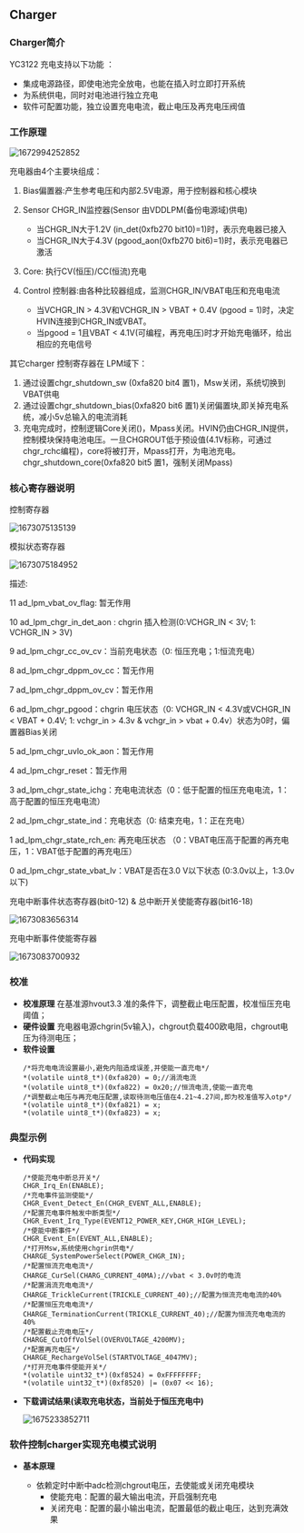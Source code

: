 ## Charger

### Charger简介

 YC3122 充电支持以下功能 ：

* 集成电源路径，即使电池完全放电，也能在插入时立即打开系统
* 为系统供电，同时对电池进行独立充电
* 软件可配置功能，独立设置充电电流，截止电压及再充电压阀值

### 工作原理

![1672994252852](image/simYC3122AC用户手册/1672994252852.png)

充电器由4个主要块组成：

1. Bias偏置器:产生参考电压和内部2.5V电源，用于控制器和核心模块
2. Sensor CHGR_IN监控器(Sensor 由VDDLPM(备份电源域)供电)

   * 当CHGR_IN大于1.2V (in_det(0xfb270 bit10)=1)时，表示充电器已接入
   * 当CHGR_IN大于4.3V (pgood_aon(0xfb270 bit6)=1)时，表示充电器已激活
3. Core: 执行CV(恒压)/CC(恒流)充电
4. Control 控制器:由各种比较器组成，监测CHGR_IN/VBAT电压和充电电流

   * 当VCHGR_IN > 4.3V和VCHGR_IN > VBAT + 0.4V (pgood = 1)时，决定HVIN连接到CHGR_IN或VBAT。
   * 当pgood = 1且VBAT < 4.1V(可编程，再充电压)时才开始充电循环，给出相应的充电信号

其它charger 控制寄存器在 LPM域下：

1. 通过设置chgr_shutdown_sw (0xfa820 bit4 置1)，Msw关闭，系统切换到VBAT供电
2. 通过设置chgr_shutdown_bias(0xfa820 bit6 置1)关闭偏置块,即关掉充电系统，减小5v总输入的电流消耗
3. 充电完成时，控制逻辑Core关闭()，Mpass关闭。HVIN仍由CHGR_IN提供，控制模块保持电池电压。一旦CHGROUT低于预设值(4.1V标称，可通过chgr_rchc编程)，core将被打开，Mpass打开，为电池充电。chgr_shutdown_core(0xfa820 bit5 置1，强制关闭Mpass)

### 核心寄存器说明

控制寄存器

![1673075135139](image/simYC3122AC用户手册/1673075135139.png)

模拟状态寄存器

![1673075184952](image/simYC3122AC用户手册/1673075184952.png)

描述:

11	ad_lpm_vbat_ov_flag: 暂无作用

10	ad_lpm_chgr_in_det_aon : chgrin 插入检测(0:VCHGR_IN < 3V; 1: VCHGR_IN > 3V)

9	ad_lpm_chgr_cc_ov_cv：当前充电状态（0: 恒压充电；1:恒流充电）

8	ad_lpm_chgr_dppm_ov_cc：暂无作用

7	ad_lpm_chgr_dppm_ov_cv：暂无作用

6	ad_lpm_chgr_pgood：chgrin 电压状态（0: VCHGR_IN < 4.3V或VCHGR_IN < VBAT + 0.4V; 1: vchgr_in > 4.3v & vchgr_in > vbat + 0.4v）状态为0时，偏置器Bias关闭

5	ad_lpm_chgr_uvlo_ok_aon：暂无作用

4	ad_lpm_chgr_reset：暂无作用

3	ad_lpm_chgr_state_ichg：充电电流状态（0：低于配置的恒压充电电流，1：高于配置的恒压充电电流）

2	ad_lpm_chgr_state_ind：充电状态（0: 结束充电，1：正在充电）

1	ad_lpm_chgr_state_rch_en: 再充电压状态 （0：VBAT电压高于配置的再充电压，1：VBAT低于配置的再充电压）

0	ad_lpm_chgr_state_vbat_lv：VBAT是否在3.0 V以下状态 (0:3.0v以上，1:3.0v以下)

充电中断事件状态寄存器(bit0-12) & 总中断开关使能寄存器(bit16-18)

![1673083656314](image/simYC3122AC用户手册/1673083656314.png)

充电中断事件使能寄存器

![1673083700932](image/simYC3122AC用户手册/1673083700932.png)

### 校准

* **校准原理**
  在基准源hvout3.3 准的条件下，调整截止电压配置，校准恒压充电阈值；
* **硬件设置**
  充电器电源chgrin(5v输入)，chgrout负载400欧电阻，chgrout电压为待测电压；
* **软件设置**
  ```
  /*将充电电流设置最小,避免内阻造成误差,并使能一直充电*/
  *(volatile uint8_t*)(0xfa820) = 0;//涓流电流
  *(volatile uint8_t*)(0xfa822) = 0x20;//恒流电流,使能一直充电
  /*调整截止电压与再充电压配置,读取待测电压值在4.21~4.27间,即为校准值写入otp*/
  *(volatile uint8_t*)(0xfa821) = x;
  *(volatile uint8_t*)(0xfa823) = x;
  ```

### 典型示例

* **代码实现**

  ```
  /*使能充电中断总开关*/
  CHGR_Irq_En(ENABLE);
  /*充电事件监测使能*/
  CHGR_Event_Detect_En(CHGR_EVENT_ALL,ENABLE);
  /*配置充电事件触发中断类型*/
  CHGR_Event_Irq_Type(EVENT12_POWER_KEY,CHGR_HIGH_LEVEL);
  /*使能中断事件*/
  CHGR_Event_En(EVENT_ALL,ENABLE);
  /*打开Msw,系统使用chgrin供电*/
  CHARGE_SystemPowerSelect(POWER_CHGR_IN);
  /*配置恒流充电电流*/
  CHARGE_CurSel(CHARG_CURRENT_40MA);//vbat < 3.0v时的电流
  /*配置涓流充电电流*/
  CHARGE_TrickleCurrent(TRICKLE_CURRENT_40);//配置为恒流充电电流的40%
  /*配置恒压充电电流*/
  CHARGE_TerminationCurrent(TRICKLE_CURRENT_40);//配置为恒流充电电流的40%
  /*配置截止充电电压*/
  CHARGE_CutOffVolSel(OVERVOLTAGE_4200MV);
  /*配置再充电压*/
  CHARGE_RechargeVolSel(STARTVOLTAGE_4047MV);
  /*打开充电事件使能开关*/
  *(volatile uint32_t*)(0xf8524) = 0xFFFFFFFF;
  *(volatile uint32_t*)(0xf8520) |= (0x07 << 16);

  ```
* **下载调试结果(读取充电状态，当前处于恒压充电中)**

  ![1675233852711](image/simYC3122AC用户手册/1675233852711.png)

### 软件控制charger实现充电模式说明

* **基本原理**

  * 依赖定时中断中adc检测chgrout电压，去使能或关闭充电模块
    * 使能充电：配置的最大输出电流，开启强制充电
    * 关闭充电：配置的最小输出电流，配置最低的截止电压，达到充满效果
